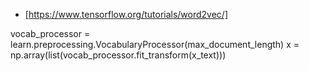 - [https://www.tensorflow.org/tutorials/word2vec/]

vocab_processor = learn.preprocessing.VocabularyProcessor(max_document_length)
x = np.array(list(vocab_processor.fit_transform(x_text)))
